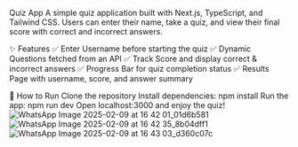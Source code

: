 Quiz App
A simple quiz application built with Next.js, TypeScript, and Tailwind CSS. Users can enter their name, take a quiz, and view their final score with correct and incorrect answers.

✨ Features
✅ Enter Username before starting the quiz
✅ Dynamic Questions fetched from an API
✅ Track Score and display correct & incorrect answers
✅ Progress Bar for quiz completion status
✅ Results Page with username, score, and answer summary

🚀 How to Run
Clone the repository
Install dependencies: npm install
Run the app: npm run dev
Open localhost:3000 and enjoy the quiz!
![WhatsApp Image 2025-02-09 at 16 42 01_01d6b581](https://github.com/user-attachments/assets/269a330c-a0c6-42c6-9c94-b730da1bc9fc)
![WhatsApp Image 2025-02-09 at 16 42 35_8b04dff1](https://github.com/user-attachments/assets/a0f50a50-9983-4df8-8eb5-0a045f9fca44)
![WhatsApp Image 2025-02-09 at 16 43 03_d360c07c](https://github.com/user-attachments/assets/bb3aadcc-5ab9-418f-9aa5-7dcd28c118c3)


